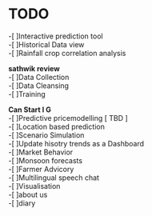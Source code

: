 # TODO

-[ ]Interactive prediction tool  
-[ ]Historical Data view  
-[ ]Rainfall crop correlation analysis  
  
**sathwik review**  
-[ ]Data Collection  
-[ ]Data Cleansing  
-[ ]Training  
  
**Can Start I G**  
-[ ]Predictive pricemodelling [ TBD ]  
-[ ]Location based prediction  
-[ ]Scenario Simulation  
-[ ]Update hisotry trends as a Dashboard  
-[ ]Market Behavior  
-[ ]Monsoon forecasts  
-[ ]Farmer Advicory  
-[ ]Multilingual speech chat   
-[ ]Visualisation  
-[ ]about us  
-[ ]diary  
